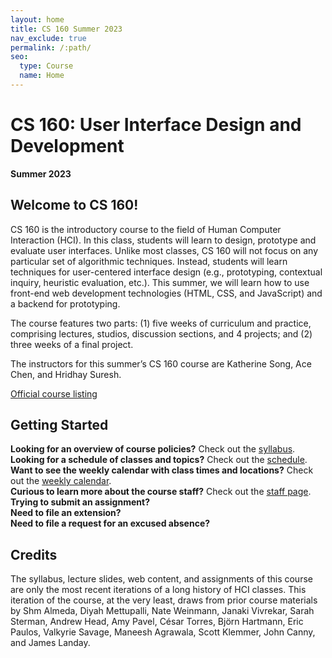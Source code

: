 ```yaml
---
layout: home
title: CS 160 Summer 2023
nav_exclude: true
permalink: /:path/
seo:
  type: Course
  name: Home
---
```


# CS 160: User Interface Design and Development
**Summer 2023**

## Welcome to CS 160!
CS 160 is the introductory course to the field of Human Computer Interaction (HCI). In this class, students will learn to design, prototype and evaluate user interfaces. Unlike most classes, CS 160 will not focus on any particular set of algorithmic techniques. Instead, students will learn techniques for user-centered interface design (e.g., prototyping, contextual inquiry, heuristic evaluation, etc.). This summer, we will learn how to use front-end web development technologies (HTML, CSS, and JavaScript) and a backend for prototyping.

The course features two parts: (1) five weeks of curriculum and practice, comprising lectures, studios, discussion sections, and 4 projects; and (2) three weeks of a final project.

The instructors for this summer’s CS 160 course are Katherine Song, Ace Chen, and Hridhay Suresh. 

[Official course listing](https://classes.berkeley.edu/content/2023-summer-compsci-160-001-lec-001)   

## Getting Started

**Looking for an overview of course policies?** Check out the [syllabus](./syllabus).  
**Looking for a schedule of classes and topics?** Check out the [schedule](./schedule).  
**Want to see the weekly calendar with class times and locations?** Check out the [weekly calendar](./weekly).  
**Curious to learn more about the course staff?** Check out the [staff page](./staff).  
**Trying to submit an assignment?**  
**Need to file an extension?**  
**Need to file a request for an excused absence?**  

<!---
##### Note: Topics and readings may change slightly. Links to slides and studio materials, as well as any recordings, will be posted after the class they are introduced.

{% for module in site.modules %}
{{ module }}
{% endfor %}
-->

## Credits

The syllabus, lecture slides, web content, and assignments of this course are only the most recent iterations of a long history of HCI classes. This iteration of the course, at the very least, draws from prior course materials by Shm Almeda, Diyah Mettupalli, Nate Weinmann, Janaki Vivrekar, Sarah Sterman, Andrew Head, Amy Pavel, César Torres, Björn Hartmann, Eric Paulos, Valkyrie Savage, Maneesh Agrawala, Scott Klemmer, John Canny, and James Landay.

